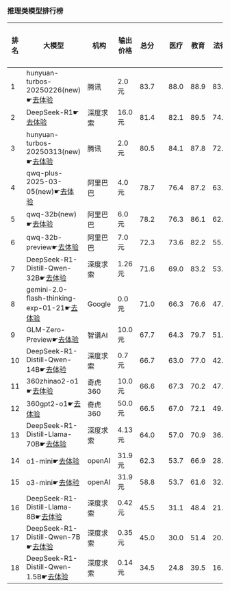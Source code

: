 ### 推理类模型排行榜
|排名|大模型|机构|输出价格|总分| |医疗|教育|法律|行政公务|心理健康|推理与数学计算|语言与指令遵从|
|---|-----|---|-------|---|-|----|---|---|------|-------|-----------|------------|
|1|hunyuan-turbos-20250226(new)☛[去体验](https://easyllm.site/static/modelcompare.html?type=proprietary)|腾讯|2.0元|83.7| |                    88.0|88.9|83.3|                    81.6|78.2|                    81.4|84.2|
|2|DeepSeek-R1☛[去体验](https://easyllm.site/static/modelcompare.html?type=open-source)|深度求索|16.0元|81.4| |                    82.1|89.5|74.8|                    88.6|61.5|                    88.5|84.8|
|3|hunyuan-turbos-20250313(new)☛[去体验](https://easyllm.site/static/modelcompare.html?type=proprietary)|腾讯|2.0元|80.5| |                    84.1|87.8|72.2|                    80.0|72.9|                    82.0|84.4|
|4|qwq-plus-2025-03-05(new)☛[去体验](https://easyllm.site/static/modelcompare.html?type=proprietary)|阿里巴巴|4.0元|78.7| |                    76.4|87.2|63.7|                    84.5|64.9|                    89.7|84.6|
|5|qwq-32b(new)☛[去体验](https://easyllm.site/static/modelcompare.html?type=open-source)|阿里巴巴|6.0元|78.2| |                    76.3|86.1|62.5|                    86.5|63.0|                    87.6|85.2|
|6|qwq-32b-preview☛[去体验](https://easyllm.site/static/modelcompare.html?type=open-source)|阿里巴巴|7.0元|72.3| |                    73.6|82.2|55.0|                    78.0|59.9|                    78.6|78.9|
|7|DeepSeek-R1-Distill-Qwen-32B☛[去体验](https://easyllm.site/static/modelcompare.html?type=open-source)|深度求索|1.26元|71.6| |                    69.0|83.2|53.5|                    76.2|53.8|                    83.9|81.4|
|8|gemini-2.0-flash-thinking-exp-01-21☛[去体验](https://easyllm.site/static/modelcompare.html?type=proprietary)|Google|0.0元|71.0| |                    66.3|76.6|47.9|                    85.1|53.5|                    89.3|78.5|
|9|GLM-Zero-Preview☛[去体验](https://easyllm.site/static/modelcompare.html?type=proprietary)|智谱AI|10.0元|67.7| |                    64.3|79.7|51.7|                    75.6|48.0|                    77.8|76.9|
|10|DeepSeek-R1-Distill-Qwen-14B☛[去体验](https://easyllm.site/static/modelcompare.html?type=open-source)|深度求索|0.7元|66.7| |                    63.0|77.0|42.2|                    68.0|55.6|                    82.3|78.7|
|11|360zhinao2-o1☛[去体验](https://easyllm.site/static/modelcompare.html?type=proprietary)|奇虎360|10.0元|66.6| |                    67.3|70.2|47.7|                    74.0|50.2|                    78.0|78.5|
|12|360gpt2-o1☛[去体验](https://easyllm.site/static/modelcompare.html?type=proprietary)|奇虎360|50.0元|66.5| |                    67.0|72.1|49.6|                    70.5|52.0|                    77.0|77.4|
|13|DeepSeek-R1-Distill-Llama-70B☛[去体验](https://easyllm.site/static/modelcompare.html?type=open-source)|深度求索|4.13元|64.0| |                    57.0|70.9|36.9|                    77.5|46.2|                    82.4|77.0|
|14|o1-mini☛[去体验](https://easyllm.site/static/modelcompare.html?type=proprietary)|openAI|31.9元|62.3| |                    53.7|66.9|28.3|                    77.1|42.5|                    85.8|81.7|
|15|o3-mini☛[去体验](https://easyllm.site/static/modelcompare.html?type=proprietary)|openAI|31.9元|58.8| |                    53.7|61.6|32.4|                    62.2|42.5|                    84.7|74.8|
|16|DeepSeek-R1-Distill-Llama-8B☛[去体验](https://easyllm.site/static/modelcompare.html?type=open-source)|深度求索|0.42元|45.5| |                    31.1|48.4|21.8|                    49.9|31.9|                    70.4|64.8|
|17|DeepSeek-R1-Distill-Qwen-7B☛[去体验](https://easyllm.site/static/modelcompare.html?type=open-source)|深度求索|0.35元|45.0| |                    30.0|51.4|20.7|                    48.8|30.4|                    72.2|61.2|
|18|DeepSeek-R1-Distill-Qwen-1.5B☛[去体验](https://easyllm.site/static/modelcompare.html?type=open-source)|深度求索|0.14元|34.5| |                    24.8|39.5|16.1|                    26.4|23.9|                    63.8|47.1|
    
